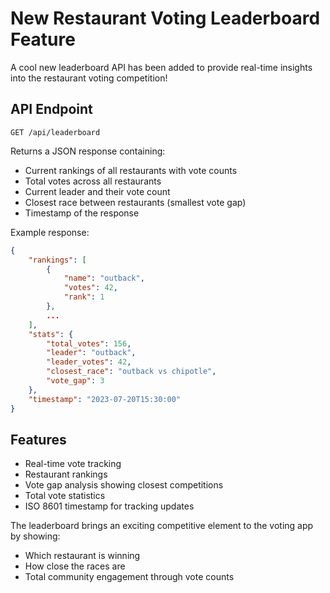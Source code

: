 # New Restaurant Voting Leaderboard Feature

A cool new leaderboard API has been added to provide real-time insights into the restaurant voting competition!

## API Endpoint

```
GET /api/leaderboard
```

Returns a JSON response containing:
- Current rankings of all restaurants with vote counts
- Total votes across all restaurants
- Current leader and their vote count
- Closest race between restaurants (smallest vote gap)
- Timestamp of the response

Example response:
```json
{
    "rankings": [
        {
            "name": "outback",
            "votes": 42,
            "rank": 1
        },
        ...
    ],
    "stats": {
        "total_votes": 156,
        "leader": "outback",
        "leader_votes": 42,
        "closest_race": "outback vs chipotle",
        "vote_gap": 3
    },
    "timestamp": "2023-07-20T15:30:00"
}
```

## Features
- Real-time vote tracking
- Restaurant rankings
- Vote gap analysis showing closest competitions
- Total vote statistics
- ISO 8601 timestamp for tracking updates

The leaderboard brings an exciting competitive element to the voting app by showing:
- Which restaurant is winning
- How close the races are
- Total community engagement through vote counts